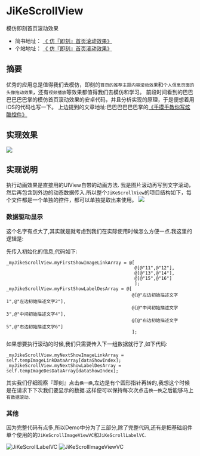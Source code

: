 # JiKeScrollView
模仿即刻首页滚动效果

- 简书地址：
[《 仿『即刻』首页滚动效果》](http://www.jianshu.com/p/1b3ccfba1f6f)
- 个站地址：
[《 仿『即刻』首页滚动效果》](http://www.lilongcnc.cc/2016/11/24/24-%E4%BB%BF%E3%80%8E%E5%8D%B3%E5%88%BB%E3%80%8F%E9%A6%96%E9%A1%B5%E6%BB%9A%E5%8A%A8%E6%95%88%E6%9E%9C/?preview_id=272&preview_nonce=59ece59ecb&post_format=standard&preview=true)

## 摘要
  优秀的应用总是值得我们去模仿，即刻的`首页的推荐主题内容滚动效果`和`个人信息页面的头像拖动效果`，还有`视频播放`等效果都值得我们去模仿和学习。 前段时间看到的巴巴巴巴巴巴掌的模仿首页滚动效果的安卓代码，并且分析实现的原理，于是便想着用iOS的代码也写一下。
上边提到的文章地址:巴巴巴巴巴巴掌的[《手摸手教你写炫酷控件》](https://github.com/JeasonWong/JikeGallery) 

## 实现效果
![](http://www.lilongcnc.cc/lauren_picture/20161123/JikeScrollView.gif)

## 实现说明
执行动画效果是直接用的UIView自带的动画方法.
我是图片滚动再写到文字滚动，然后再包含到外边的动态数据传入.所以整个`JiKeScrollView`的项目结构如下，每个文件都是一个单独的控件，都可以单独提取出来使用。
![](http://upload-images.jianshu.io/upload_images/594219-8be99cd7d49ed223.png?imageMogr2/auto-orient/strip%7CimageView2/2/w/1240)



### 数据驱动显示
这个名字有点大了,其实就是就考虑到我们在实际使用时候怎么方便一点.我这里的逻辑是:

先传入初始化的信息,代码如下:

    _myJikeScrollView.myFirstShowImageLinkArray = @[
                                                    @[@"11",@"12"],
                                                    @[@"13",@"14"],
                                                    @[@"15",@"16"]
                                                    ];
    _myJikeScrollView.myFirstShowLabelDesArray = @[
                                                   @[@"左边初始描述文字1",@"左边初始描述文字2"],
                                                   @[@"中间初始描述文字3",@"中间初始描述文字4"],
                                                   @[@"右边初始描述文字5",@"右边初始描述文字6"]
                                                   ];


如果想要执行滚动的时候,我们只需要传入下一组数据就行了,如下代码:

    _myJikeScrollView.myNextShowImageLinkArray = self.tempImageLinkDataArray[dataShowIndex];
    _myJikeScrollView.myNextShowLabelDesArray = self.tempImageDesDataArray[dataShowIndex];
    

其实我们仔细观察『即刻』点击`换一换`,左边是有个圆形指针再转的,我想这个时候是在请求下下次我们要显示的数据.这样便可以保持每次次点击`换一换`之后能够马上`有数据滚动`.


### 其他

因为完整代码有点多,所以Demo中分为了三部分,除了完整代码,还有是把基础组件单个使用的的`JiKeScrollImageViewVC`和`JiKeScrollLabelVC`.

![JiKeScrollLabelVC](http://upload-images.jianshu.io/upload_images/594219-f0f5897e74bd616a.gif?imageMogr2/auto-orient/strip)
![JiKeScrollImageViewVC](http://upload-images.jianshu.io/upload_images/594219-3893820864ff4c70.gif?imageMogr2/auto-orient/strip)




